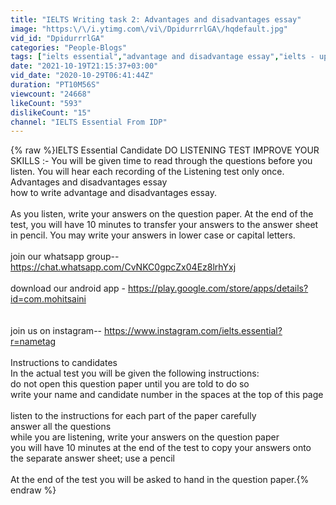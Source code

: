 ```yaml
---
title: "IELTS Writing task 2: Advantages and disadvantages essay"
image: "https:\/\/i.ytimg.com\/vi\/DpidurrrlGA\/hqdefault.jpg"
vid_id: "DpidurrrlGA"
categories: "People-Blogs"
tags: ["ielts essential","advantage and disadvantage essay","ielts - up"]
date: "2021-10-19T21:15:37+03:00"
vid_date: "2020-10-29T06:41:44Z"
duration: "PT10M56S"
viewcount: "24668"
likeCount: "593"
dislikeCount: "15"
channel: "IELTS Essential From IDP"
---
```

{% raw %}IELTS Essential Candidate DO LISTENING TEST IMPROVE YOUR SKILLS :- You will be given time to read through the questions before you listen. You will hear each recording of the Listening test only once.<br /> Advantages and disadvantages essay<br />how to write advantage and disadvantages essay.<br /><br />As you listen, write your answers on the question paper. At the end of the test, you will have 10 minutes to transfer your answers to the answer sheet in pencil. You may write your answers in lower case or capital letters.<br /><br />join our whatsapp group-- <a rel="nofollow" target="blank" href="https://chat.whatsapp.com/CvNKC0gpcZx04Ez8lrhYxj">https://chat.whatsapp.com/CvNKC0gpcZx04Ez8lrhYxj</a><br /><br />download our android app - <a rel="nofollow" target="blank" href="https://play.google.com/store/apps/details?id=com.mohitsaini">https://play.google.com/store/apps/details?id=com.mohitsaini</a><br /><br /><br />join us on instagram-- <a rel="nofollow" target="blank" href="https://www.instagram.com/ielts.essential?r=nametag">https://www.instagram.com/ielts.essential?r=nametag</a><br /><br />Instructions to candidates<br />In the actual test you will be given the following instructions:<br />do not open this question paper until you are told to do so<br />write your name and candidate number in the spaces at the top of this page<br /><br />listen to the instructions for each part of the paper carefully<br />answer all the questions<br />while you are listening, write your answers on the question paper<br />you will have 10 minutes at the end of the test to copy your answers onto the separate answer sheet; use a pencil<br /><br />At the end of the test you will be asked to hand in the question paper.{% endraw %}
